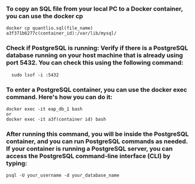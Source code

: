 ### To copy an SQL file from your local PC to a Docker container, you can use the docker cp
```
docker cp quantlio.sql(file_name)  a3f371b6277c(container_id):/var/lib/mysql/
```

### Check if PostgreSQL is running: Verify if there is a PostgreSQL database running on your host machine that is already using port 5432. You can check this using the following command:
```
  sudo lsof -i :5432
```
### To enter a PostgreSQL container, you can use the docker exec command. Here's how you can do it:
```
docker exec -it eap_db_1 bash
or
docker exec -it a3f(container id) bash
```
### After running this command, you will be inside the PostgreSQL container, and you can run PostgreSQL commands as needed. If your container is running a PostgreSQL server, you can access the PostgreSQL command-line interface (CLI) by typing:
```
psql -U your_username -d your_database_name
```
